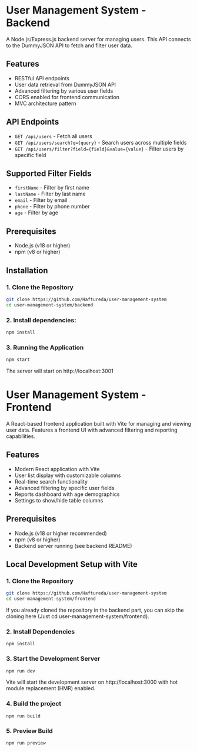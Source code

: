 

# User Management System - Backend

A Node.js/Express.js backend server for managing users. This API connects to the DummyJSON API to fetch and filter user data.

## Features

- RESTful API endpoints
- User data retrieval from DummyJSON API
- Advanced filtering by various user fields
- CORS enabled for frontend communication
- MVC architecture pattern

## API Endpoints

- `GET /api/users` - Fetch all users
- `GET /api/users/search?q={query}` - Search users across multiple fields
- `GET /api/users/filter?field={field}&value={value}` - Filter users by specific field

## Supported Filter Fields

- `firstName` - Filter by first name
- `lastName` - Filter by last name  
- `email` - Filter by email
- `phone` - Filter by phone number
- `age` - Filter by age

## Prerequisites

- Node.js (v18 or higher)
- npm (v8 or higher)

## Installation

### 1. Clone the Repository
```bash
git clone https://github.com/Haftureda/user-management-system
cd user-management-system/backend
```

### 2. Install dependencies:

```bash
npm install
```
### 3. Running the Application

```bash
npm start
```

The server will start on http://localhost:3001

# User Management System - Frontend

A React-based frontend application built with Vite for managing and viewing user data. Features a frontend UI with advanced filtering and reporting capabilities.

## Features

- Modern React application with Vite
- User list display with customizable columns
- Real-time search functionality
- Advanced filtering by specific user fields
- Reports dashboard with age demographics
- Settings to show/hide table columns

## Prerequisites

- Node.js (v18 or higher recommended)
- npm (v8 or higher) 
- Backend server running (see backend README)

## Local Development Setup with Vite

### 1. Clone the Repository
```bash
git clone https://github.com/Haftureda/user-management-system
cd user-management-system/frontend
```
If you already cloned the repository in the backend part, you can skip the cloning here (Just cd user-management-system/frontend).

### 2. Install Dependencies

    npm install

### 3. Start the Development Server

```bash
npm run dev
```
Vite will start the development server on http://localhost:3000 with hot module replacement (HMR) enabled.

### 4. Build the project

    npm run build

### 5. Preview Build

    npm run preview

